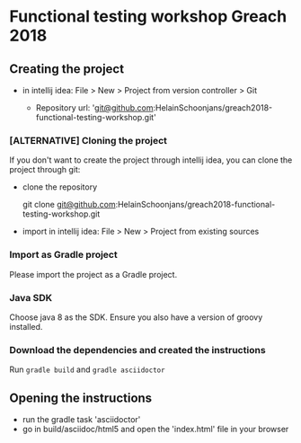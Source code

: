 # Functional testing workshop Greach 2018

## Creating the project

- in intellij idea: File \> New \> Project from version controller \> Git

    - Repository url: 'git@github.com:HelainSchoonjans/greach2018-functional-testing-workshop.git'

### [ALTERNATIVE] Cloning the project

If you don't want to create the project through intellij idea, you can clone the project through git:

- clone the repository

    git clone git@github.com:HelainSchoonjans/greach2018-functional-testing-workshop.git
    
- import in intellij idea: File \> New \> Project from existing sources

### Import as Gradle project

Please import the project as a Gradle project. 

### Java SDK

Choose java 8 as the SDK. Ensure you also have a version of groovy installed.

### Download the dependencies and created the instructions

Run `gradle build` and `gradle asciidoctor`

## Opening the instructions

- run the gradle task 'asciidoctor'
- go in build/asciidoc/html5 and open the 'index.html' file in your browser
